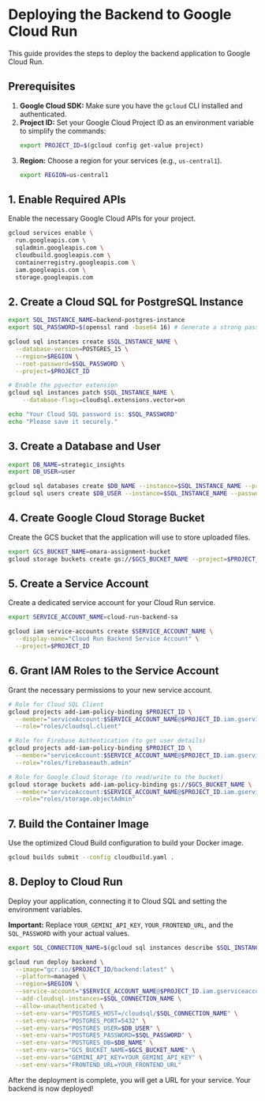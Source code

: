 # Deploying the Backend to Google Cloud Run

This guide provides the steps to deploy the backend application to Google Cloud Run.

## Prerequisites

1.  **Google Cloud SDK:** Make sure you have the `gcloud` CLI installed and authenticated.
2.  **Project ID:** Set your Google Cloud Project ID as an environment variable to simplify the commands:
    ```bash
    export PROJECT_ID=$(gcloud config get-value project)
    ```
3.  **Region:** Choose a region for your services (e.g., `us-central1`).
    ```bash
    export REGION=us-central1
    ```

## 1. Enable Required APIs

Enable the necessary Google Cloud APIs for your project.

```bash
gcloud services enable \
  run.googleapis.com \
  sqladmin.googleapis.com \
  cloudbuild.googleapis.com \
  containerregistry.googleapis.com \
  iam.googleapis.com \
  storage.googleapis.com
```

## 2. Create a Cloud SQL for PostgreSQL Instance

```bash
export SQL_INSTANCE_NAME=backend-postgres-instance
export SQL_PASSWORD=$(openssl rand -base64 16) # Generate a strong password

gcloud sql instances create $SQL_INSTANCE_NAME \
  --database-version=POSTGRES_15 \
  --region=$REGION \
  --root-password=$SQL_PASSWORD \
  --project=$PROJECT_ID

# Enable the pgvector extension
gcloud sql instances patch $SQL_INSTANCE_NAME \
    --database-flags=cloudsql.extensions.vector=on

echo "Your Cloud SQL password is: $SQL_PASSWORD"
echo "Please save it securely."
```

## 3. Create a Database and User

```bash
export DB_NAME=strategic_insights
export DB_USER=user

gcloud sql databases create $DB_NAME --instance=$SQL_INSTANCE_NAME --project=$PROJECT_ID
gcloud sql users create $DB_USER --instance=$SQL_INSTANCE_NAME --password=$SQL_PASSWORD --project=$PROJECT_ID
```

## 4. Create Google Cloud Storage Bucket

Create the GCS bucket that the application will use to store uploaded files.

```bash
export GCS_BUCKET_NAME=omara-assignment-bucket
gcloud storage buckets create gs://$GCS_BUCKET_NAME --project=$PROJECT_ID --location=$REGION
```

## 5. Create a Service Account

Create a dedicated service account for your Cloud Run service.

```bash
export SERVICE_ACCOUNT_NAME=cloud-run-backend-sa

gcloud iam service-accounts create $SERVICE_ACCOUNT_NAME \
  --display-name="Cloud Run Backend Service Account" \
  --project=$PROJECT_ID
```

## 6. Grant IAM Roles to the Service Account

Grant the necessary permissions to your new service account.

```bash
# Role for Cloud SQL Client
gcloud projects add-iam-policy-binding $PROJECT_ID \
  --member="serviceAccount:$SERVICE_ACCOUNT_NAME@$PROJECT_ID.iam.gserviceaccount.com" \
  --role="roles/cloudsql.client"

# Role for Firebase Authentication (to get user details)
gcloud projects add-iam-policy-binding $PROJECT_ID \
  --member="serviceAccount:$SERVICE_ACCOUNT_NAME@$PROJECT_ID.iam.gserviceaccount.com" \
  --role="roles/firebaseauth.admin"

# Role for Google Cloud Storage (to read/write to the bucket)
gcloud storage buckets add-iam-policy-binding gs://$GCS_BUCKET_NAME \
  --member="serviceAccount:$SERVICE_ACCOUNT_NAME@$PROJECT_ID.iam.gserviceaccount.com" \
  --role="roles/storage.objectAdmin"
```

## 7. Build the Container Image

Use the optimized Cloud Build configuration to build your Docker image.

```bash
gcloud builds submit --config cloudbuild.yaml .
```

## 8. Deploy to Cloud Run

Deploy your application, connecting it to Cloud SQL and setting the environment variables.

**Important:** Replace `YOUR_GEMINI_API_KEY`, `YOUR_FRONTEND_URL`, and the `SQL_PASSWORD` with your actual values.

```bash
export SQL_CONNECTION_NAME=$(gcloud sql instances describe $SQL_INSTANCE_NAME --format='value(connectionName)')

gcloud run deploy backend \
  --image="gcr.io/$PROJECT_ID/backend:latest" \
  --platform=managed \
  --region=$REGION \
  --service-account="$SERVICE_ACCOUNT_NAME@$PROJECT_ID.iam.gserviceaccount.com" \
  --add-cloudsql-instances=$SQL_CONNECTION_NAME \
  --allow-unauthenticated \
  --set-env-vars="POSTGRES_HOST=/cloudsql/$SQL_CONNECTION_NAME" \
  --set-env-vars="POSTGRES_PORT=5432" \
  --set-env-vars="POSTGRES_USER=$DB_USER" \
  --set-env-vars="POSTGRES_PASSWORD=$SQL_PASSWORD" \
  --set-env-vars="POSTGRES_DB=$DB_NAME" \
  --set-env-vars="GCS_BUCKET_NAME=$GCS_BUCKET_NAME" \
  --set-env-vars="GEMINI_API_KEY=YOUR_GEMINI_API_KEY" \
  --set-env-vars="FRONTEND_URL=YOUR_FRONTEND_URL"
```

After the deployment is complete, you will get a URL for your service. Your backend is now deployed!

